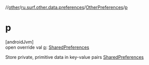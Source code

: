 //[other](../../../index.md)/[ru.surf.other.data.preferences](../index.md)/[OtherPreferences](index.md)/[p](p.md)

# p

[androidJvm]\
open override val [p](p.md): [SharedPreferences](https://developer.android.com/reference/kotlin/android/content/SharedPreferences.html)

Store private, primitive data in key-value pairs [SharedPreferences](https://developer.android.com/reference/kotlin/android/content/SharedPreferences.html)
